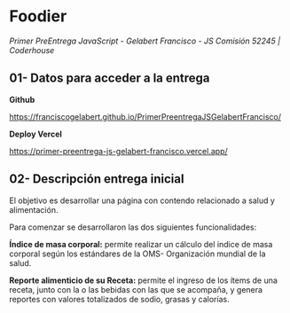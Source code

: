 # Foodier

*Primer PreEntrega JavaScript - Gelabert Francisco - JS Comisión 52245 | Coderhouse*

## 01- Datos para acceder a la entrega

**Github**

https://franciscogelabert.github.io/PrimerPreentregaJSGelabertFrancisco/

**Deploy Vercel**

https://primer-preentrega-js-gelabert-francisco.vercel.app/

## 02- Descripción entrega inicial

El objetivo es desarrollar una página con contendo relacionado a salud y alimentación.

Para comenzar se desarrollaron las dos siguientes funcionalidades:

**Índice de masa corporal:** permite realizar un cálculo del indice de masa corporal según los estándares de la OMS- Organización mundial de la salud. 

**Reporte alimenticio de su Receta:** permite el ingreso de los ítems de una receta, junto con la o las bebidas con las que se acompaña, y genera reportes con valores totalizados de sodio, grasas y calorías.
 







